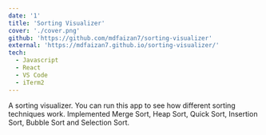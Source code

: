 ```yaml
---
date: '1'
title: 'Sorting Visualizer'
cover: './cover.png'
github: 'https://github.com/mdfaizan7/sorting-visualizer'
external: 'https://mdfaizan7.github.io/sorting-visualizer/'
tech:
  - Javascript
  - React
  - VS Code
  - iTerm2
---
```


A sorting visualizer. You can run this app to see how different sorting techniques work.
Implemented Merge Sort, Heap Sort, Quick Sort, Insertion Sort, Bubble Sort and Selection Sort.


